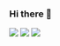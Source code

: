 ### Hi there 👋

![](http://github-profile-summary-cards.vercel.app/api/cards/profile-details?username=Enestacy&theme=ayu_mirage)
![](http://github-profile-summary-cards.vercel.app/api/cards/stats?username=Enestacy&theme=ayu_mirage)
![](http://github-profile-summary-cards.vercel.app/api/cards/repos-per-language?username=Enestacy&theme=ayu_mirage)

<!--
**daressel/daressel** is a ✨ _special_ ✨ repository because its `README.md` (this file) appears on your GitHub profile.

Here are some ideas to get you started:

- 🔭 I’m currently working on ...
- 🌱 I’m currently learning ...
- 👯 I’m looking to collaborate on ...
- 🤔 I’m looking for help with ...
- 💬 Ask me about ...
- 📫 How to reach me: ...
- 😄 Pronouns: ...
- ⚡ Fun fact: ...
-->
